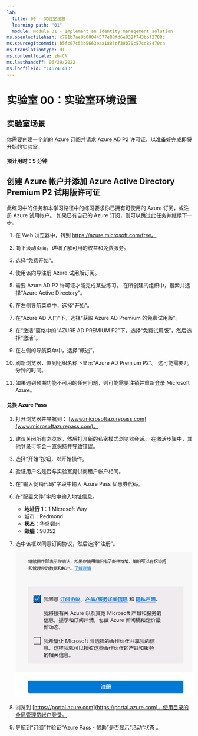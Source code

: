 ```yaml
---
lab:
  title: 00 - 实验室设置
  learning path: "01"
  module: Module 01 - Implement an identity management solution
ms.openlocfilehash: c791b7ae0b00044577e88fd6e032f743bbf2788c
ms.sourcegitcommit: b5fc07c53b5663eaa1883cf38b70c57cd88470ca
ms.translationtype: HT
ms.contentlocale: zh-CN
ms.lasthandoff: 06/29/2022
ms.locfileid: "146741413"
---
```

# <a name="lab-00-lab-environment-setup"></a>实验室 00：实验室环境设置

## <a name="lab-scenario"></a>实验室场景

你需要创建一个新的 Azure 订阅并请求 Azure AD P2 许可证，以准备好完成即将开始的实验室。

#### <a name="estimated-time-5-minutes"></a>预计用时：5 分钟

## <a name="create-an-azure-account-and-add-azure-active-directory-premium-p2-trial-licenses"></a>创建 Azure 帐户并添加 Azure Active Directory Premium P2 试用版许可证

此练习中的任务和本学习路径中的练习要求你已拥有可使用的 Azure 订阅，或注册 Azure 试用帐户。 如果已有自己的 Azure 订阅，则可以跳过此任务并继续下一步。

1. 在 Web 浏览器中，转到 https://azure.microsoft.com/free。

1. 向下滚动页面，详细了解可用的权益和免费服务。

1. 选择“免费开始”。

1. 使用该向导注册 Azure 试用版订阅。

1. 需要 Azure AD P2 许可证才能完成某些练习。 在所创建的组织中，搜索并选择“Azure Active Directory”。

1. 在左侧导航菜单中，选择“开始”。

1. 在“Azure AD 入门”下，选择“获取 Azure AD Premium 的免费试用版”。

1. 在“激活”窗格中的“AZURE AD PREMIUM P2”下，选择“免费试用版”，然后选择“激活”。

1. 在左侧的导航菜单中，选择“概述”。

1. 刷新浏览器，直到组织名称下显示“Azure AD Premium P2”。 这可能需要几分钟的时间。

1. 如果遇到预期功能不可用的任何问题，则可能需要注销并重新登录 Microsoft Azure。

#### <a name="redeem-azure-pass"></a>兑换 Azure Pass

1. 打开浏览器并导航到： [www.microsoftazurepass.com](www.microsoftazurepass.com)。

1. 建议关闭所有浏览器，然后打开新的私密模式浏览器会话。 在激活步骤中，其他登录可能会一直保持并导致错误。

1. 选择“开始”按钮，以开始操作。

1. 验证用户名是否与实验室提供商租户帐户相同。

1. 在“输入促销代码”字段中输入 Azure Pass 优惠券代码。 

1. 在“配置文件”字段中输入地址信息。
    - **地址行 1**：1 Microsoft Way
    - 城市：Redmond
    - **状态**：华盛顿州
    - **邮编**：98052

1. 选中该框以同意订阅协议，然后选择“注册”。

    ![同意订阅协议并注册](media/azurepassactivation.png)

1. 浏览到 [https://portal.azure.com](https://portal.azure.com)，使用目录的全局管理员帐户登录。

1. 导航到“订阅”并验证“Azure Pass - 赞助”是否显示“活动”状态  。 
